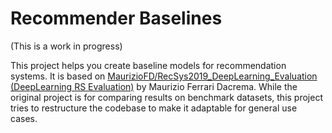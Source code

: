 # Recommender Baselines

(This is a work in progress)

This project helps you create baseline models for recommendation systems. It is based on [MaurizioFD/RecSys2019_DeepLearning_Evaluation (DeepLearning RS Evaluation)](https://github.com/MaurizioFD/RecSys2019_DeepLearning_Evaluation) by Maurizio Ferrari Dacrema. While the original project is for comparing results on benchmark datasets, this project tries to restructure the codebase to make it adaptable for general use cases.
